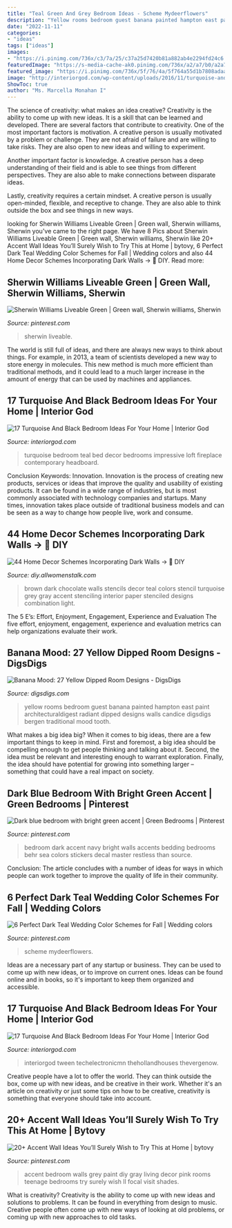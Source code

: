 ```yaml
---
title: "Teal Green And Grey Bedroom Ideas - Scheme Mydeerflowers"
description: "Yellow rooms bedroom guest banana painted hampton east paint architecturaldigest radiant dipped designs walls candice digsdigs bergen traditional mood tooth"
date: "2022-11-11"
categories:
- "ideas"
tags: ["ideas"]
images:
- "https://i.pinimg.com/736x/c3/7a/25/c37a25d7420b81a882ab4e2294fd24c6.jpg"
featuredImage: "https://s-media-cache-ak0.pinimg.com/736x/a2/a7/b0/a2a7b0d7d7f944af80f7f3c8b8304c0a.jpg"
featured_image: "https://i.pinimg.com/736x/5f/76/4a/5f764a55d1b7808adaae95280b4f9655.jpg"
image: "http://interiorgod.com/wp-content/uploads/2016/11/turquoise-and-white-bedroom.jpg"
ShowToc: true
author: "Ms. Marcella Monahan I"
---
```



The science of creativity: what makes an idea creative?
Creativity is the ability to come up with new ideas. It is a skill that can be learned and developed. There are several factors that contribute to creativity.
One of the most important factors is motivation. A creative person is usually motivated by a problem or challenge. They are not afraid of failure and are willing to take risks. They are also open to new ideas and willing to experiment.

Another important factor is knowledge. A creative person has a deep understanding of their field and is able to see things from different perspectives. They are also able to make connections between disparate ideas.

Lastly, creativity requires a certain mindset. A creative person is usually open-minded, flexible, and receptive to change. They are also able to think outside the box and see things in new ways.

	

		
looking for Sherwin Williams Liveable Green | Green wall, Sherwin williams, Sherwin you've came to the right page. We have 8 Pics about Sherwin Williams Liveable Green | Green wall, Sherwin williams, Sherwin like 20+ Accent Wall Ideas You’ll Surely Wish to Try This at Home | bytovy, 6 Perfect Dark Teal Wedding Color Schemes for Fall | Wedding colors and also 44 Home Decor Schemes Incorporating Dark Walls → 🔧 DIY. Read more:
		
    
## Sherwin Williams Liveable Green | Green Wall, Sherwin Williams, Sherwin

<img loading=lazy src="https://i.pinimg.com/736x/c3/7a/25/c37a25d7420b81a882ab4e2294fd24c6.jpg" onerror="this.onerror=null;this.src='https://tse1.mm.bing.net/th?id=OIP.jtCltC9Co8g4idOjMLPWmQHaJ3&amp;pid=15.1';" alt="Sherwin Williams Liveable Green | Green wall, Sherwin williams, Sherwin">

_Source: pinterest.com_

>sherwin liveable. 

	

The world is still full of ideas, and there are always new ways to think about things. For example, in 2013, a team of scientists developed a new way to store energy in molecules. This new method is much more efficient than traditional methods, and it could lead to a much larger increase in the amount of energy that can be used by machines and appliances.

    
## 17 Turquoise And Black Bedroom Ideas For Your Home | Interior God

<img loading=lazy src="http://interiorgod.com/wp-content/uploads/2016/11/turquoise-and-white-bedroom.jpg" onerror="this.onerror=null;this.src='https://tse1.mm.bing.net/th?id=OIP.954YNJU7L-aBgQ_RuLrizgHaJ3&amp;pid=15.1';" alt="17 Turquoise And Black Bedroom Ideas For Your Home | Interior God">

_Source: interiorgod.com_

>turquoise bedroom teal bed decor bedrooms impressive loft fireplace contemporary headboard. 

	

Conclusion
Keywords: Innovation.
Innovation is the process of creating new products, services or ideas that improve the quality and usability of existing products. It can be found in a wide range of industries, but is most commonly associated with technology companies and startups. Many times, innovation takes place outside of traditional business models and can be seen as a way to change how people live, work and consume.

    
## 44 Home Decor Schemes Incorporating Dark Walls → 🔧 DIY

<img loading=lazy src="http://img.allw.mn/content/ku/cu/wxt5dq1r.jpg" onerror="this.onerror=null;this.src='https://tse1.mm.bing.net/th?id=OIP.bNEvptXHCervUIossRNmnAHaLF&amp;pid=15.1';" alt="44 Home Decor Schemes Incorporating Dark Walls → 🔧 DIY">

_Source: diy.allwomenstalk.com_

>brown dark chocolate walls stencils decor teal colors stencil turquoise grey gray accent stenciling interior paper stenciled designs combination light. 

	

The 5 E’s: Effort, Enjoyment, Engagement, Experience and Evaluation
The five effort, enjoyment, engagement, experience and evaluation metrics can help organizations evaluate their work.

    
## Banana Mood: 27 Yellow Dipped Room Designs - DigsDigs

<img loading=lazy src="https://www.digsdigs.com/photos/bright-banana-dipped-room-designs-27.jpg" onerror="this.onerror=null;this.src='https://tse3.mm.bing.net/th?id=OIP.R4S2mrFzhaOG0ijaCrRt3AHaGW&amp;pid=15.1';" alt="Banana Mood: 27 Yellow Dipped Room Designs - DigsDigs">

_Source: digsdigs.com_

>yellow rooms bedroom guest banana painted hampton east paint architecturaldigest radiant dipped designs walls candice digsdigs bergen traditional mood tooth. 

	

What makes a big idea big?
When it comes to big ideas, there are a few important things to keep in mind. First and foremost, a big idea should be compelling enough to get people thinking and talking about it. Second, the idea must be relevant and interesting enough to warrant exploration. Finally, the idea should have potential for growing into something larger – something that could have a real impact on society.

    
## Dark Blue Bedroom With Bright Green Accent | Green Bedrooms | Pinterest

<img loading=lazy src="https://s-media-cache-ak0.pinimg.com/736x/a2/a7/b0/a2a7b0d7d7f944af80f7f3c8b8304c0a.jpg" onerror="this.onerror=null;this.src='https://tse3.mm.bing.net/th?id=OIP.G5NY3xfz2ltXia2oEXPbqgHaJ6&amp;pid=15.1';" alt="Dark blue bedroom with bright green accent | Green Bedrooms | Pinterest">

_Source: pinterest.com_

>bedroom dark accent navy bright walls accents bedding bedrooms behr sea colors stickers decal master restless than source. 

	

Conclusion:
The article concludes with a number of ideas for ways in which people can work together to improve the quality of life in their community.

    
## 6 Perfect Dark Teal Wedding Color Schemes For Fall | Wedding Colors

<img loading=lazy src="https://i.pinimg.com/736x/5f/76/4a/5f764a55d1b7808adaae95280b4f9655.jpg" onerror="this.onerror=null;this.src='https://tse1.mm.bing.net/th?id=OIP.V5S1rQub2lH1NV7ltWl0bwHaLG&amp;pid=15.1';" alt="6 Perfect Dark Teal Wedding Color Schemes for Fall | Wedding colors">

_Source: pinterest.com_

>scheme mydeerflowers. 

	

Ideas are a necessary part of any startup or business. They can be used to come up with new ideas, or to improve on current ones. Ideas can be found online and in books, so it's important to keep them organized and accessible.

    
## 17 Turquoise And Black Bedroom Ideas For Your Home | Interior God

<img loading=lazy src="https://www.interiorgod.com/wp-content/uploads/2016/11/Most-Stylish-Turquoise-Bedroom-Ideas.jpg" onerror="this.onerror=null;this.src='https://tse2.mm.bing.net/th?id=OIP.aEBLchhp9YN6vWYu2VHEZgHaJ6&amp;pid=15.1';" alt="17 Turquoise And Black Bedroom Ideas For Your Home | Interior God">

_Source: interiorgod.com_

>interiorgod tween techelectronicmn thehollandhouses thevergenow. 

	

Creative people have a lot to offer the world. They can think outside the box, come up with new ideas, and be creative in their work. Whether it's an article on creativity or just some tips on how to be creative, creativity is something that everyone should take into account.

    
## 20+ Accent Wall Ideas You’ll Surely Wish To Try This At Home | Bytovy

<img loading=lazy src="https://i.pinimg.com/736x/7d/08/e5/7d08e52c2cd87e0c24ad95a7a6a43b62--bedroom-ideas-accent-wall-girl-accent-wall.jpg?b=t" onerror="this.onerror=null;this.src='https://tse2.mm.bing.net/th?id=OIP.nJwXZYhPkHA5jULezPrpWAHaNK&amp;pid=15.1';" alt="20+ Accent Wall Ideas You’ll Surely Wish to Try This at Home | bytovy">

_Source: pinterest.com_

>accent bedroom walls grey paint diy gray living decor pink rooms teenage bedrooms try surely wish ll focal visit shades. 

	

What is creativity?
Creativity is the ability to come up with new ideas and solutions to problems. It can be found in everything from design to music. Creative people often come up with new ways of looking at old problems, or coming up with new approaches to old tasks.

